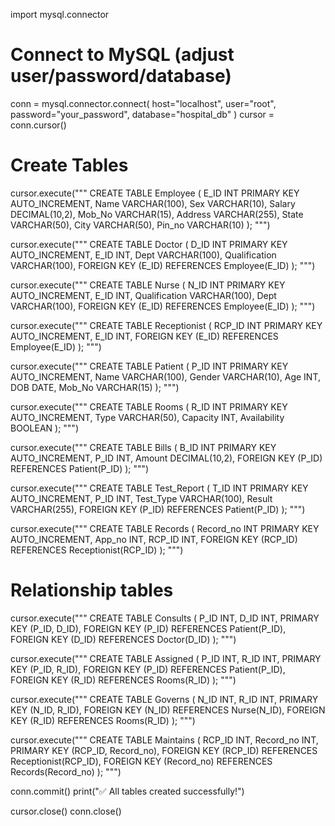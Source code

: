 import mysql.connector

# Connect to MySQL (adjust user/password/database)
conn = mysql.connector.connect(
    host="localhost",
    user="root",
    password="your_password",
    database="hospital_db"
)
cursor = conn.cursor()

# Create Tables

cursor.execute("""
CREATE TABLE Employee (
    E_ID INT PRIMARY KEY AUTO_INCREMENT,
    Name VARCHAR(100),
    Sex VARCHAR(10),
    Salary DECIMAL(10,2),
    Mob_No VARCHAR(15),
    Address VARCHAR(255),
    State VARCHAR(50),
    City VARCHAR(50),
    Pin_no VARCHAR(10)
);
""")

cursor.execute("""
CREATE TABLE Doctor (
    D_ID INT PRIMARY KEY AUTO_INCREMENT,
    E_ID INT,
    Dept VARCHAR(100),
    Qualification VARCHAR(100),
    FOREIGN KEY (E_ID) REFERENCES Employee(E_ID)
);
""")

cursor.execute("""
CREATE TABLE Nurse (
    N_ID INT PRIMARY KEY AUTO_INCREMENT,
    E_ID INT,
    Qualification VARCHAR(100),
    Dept VARCHAR(100),
    FOREIGN KEY (E_ID) REFERENCES Employee(E_ID)
);
""")

cursor.execute("""
CREATE TABLE Receptionist (
    RCP_ID INT PRIMARY KEY AUTO_INCREMENT,
    E_ID INT,
    FOREIGN KEY (E_ID) REFERENCES Employee(E_ID)
);
""")

cursor.execute("""
CREATE TABLE Patient (
    P_ID INT PRIMARY KEY AUTO_INCREMENT,
    Name VARCHAR(100),
    Gender VARCHAR(10),
    Age INT,
    DOB DATE,
    Mob_No VARCHAR(15)
);
""")

cursor.execute("""
CREATE TABLE Rooms (
    R_ID INT PRIMARY KEY AUTO_INCREMENT,
    Type VARCHAR(50),
    Capacity INT,
    Availability BOOLEAN
);
""")

cursor.execute("""
CREATE TABLE Bills (
    B_ID INT PRIMARY KEY AUTO_INCREMENT,
    P_ID INT,
    Amount DECIMAL(10,2),
    FOREIGN KEY (P_ID) REFERENCES Patient(P_ID)
);
""")

cursor.execute("""
CREATE TABLE Test_Report (
    T_ID INT PRIMARY KEY AUTO_INCREMENT,
    P_ID INT,
    Test_Type VARCHAR(100),
    Result VARCHAR(255),
    FOREIGN KEY (P_ID) REFERENCES Patient(P_ID)
);
""")

cursor.execute("""
CREATE TABLE Records (
    Record_no INT PRIMARY KEY AUTO_INCREMENT,
    App_no INT,
    RCP_ID INT,
    FOREIGN KEY (RCP_ID) REFERENCES Receptionist(RCP_ID)
);
""")

# Relationship tables
cursor.execute("""
CREATE TABLE Consults (
    P_ID INT,
    D_ID INT,
    PRIMARY KEY (P_ID, D_ID),
    FOREIGN KEY (P_ID) REFERENCES Patient(P_ID),
    FOREIGN KEY (D_ID) REFERENCES Doctor(D_ID)
);
""")

cursor.execute("""
CREATE TABLE Assigned (
    P_ID INT,
    R_ID INT,
    PRIMARY KEY (P_ID, R_ID),
    FOREIGN KEY (P_ID) REFERENCES Patient(P_ID),
    FOREIGN KEY (R_ID) REFERENCES Rooms(R_ID)
);
""")

cursor.execute("""
CREATE TABLE Governs (
    N_ID INT,
    R_ID INT,
    PRIMARY KEY (N_ID, R_ID),
    FOREIGN KEY (N_ID) REFERENCES Nurse(N_ID),
    FOREIGN KEY (R_ID) REFERENCES Rooms(R_ID)
);
""")

cursor.execute("""
CREATE TABLE Maintains (
    RCP_ID INT,
    Record_no INT,
    PRIMARY KEY (RCP_ID, Record_no),
    FOREIGN KEY (RCP_ID) REFERENCES Receptionist(RCP_ID),
    FOREIGN KEY (Record_no) REFERENCES Records(Record_no)
);
""")

conn.commit()
print("✅ All tables created successfully!")

cursor.close()
conn.close()
